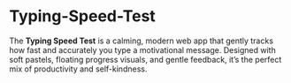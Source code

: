 # Typing-Speed-Test
The **Typing Speed Test** is a calming, modern web app that gently tracks how fast and accurately you type a motivational message. Designed with soft pastels, floating progress visuals, and gentle feedback, it’s the perfect mix of productivity and self-kindness.
